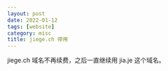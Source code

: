```yaml
---
layout: post
date: 2022-01-12
tags: [website]
category: misc
title: jiege.ch 停用
---
```


jiege.ch 域名不再续费，之后一直继续用 jia.je 这个域名。